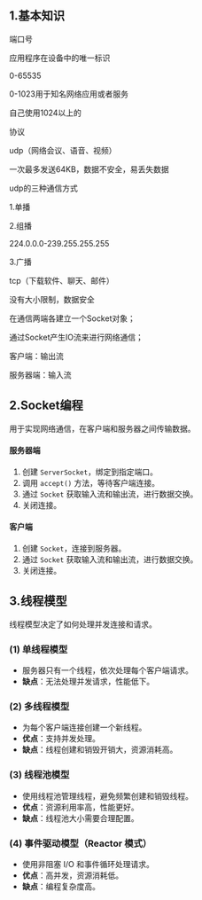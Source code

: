 ## 1.基本知识

端口号

应用程序在设备中的唯一标识

0-65535

0-1023用于知名网络应用或者服务

自己使用1024以上的



协议

udp（网络会议、语音、视频）

一次最多发送64KB，数据不安全，易丢失数据

udp的三种通信方式

1.单播

2.组播

224.0.0.0-239.255.255.255

3.广播



tcp（下载软件、聊天、邮件）

没有大小限制，数据安全



在通信两端各建立一个Socket对象；

通过Socket产生IO流来进行网络通信；

客户端：输出流 

服务器端：输入流

## 2.Socket编程

用于实现网络通信，在客户端和服务器之间传输数据。

#### 服务器端

1. 创建 `ServerSocket`，绑定到指定端口。
2. 调用 `accept()` 方法，等待客户端连接。
3. 通过 `Socket` 获取输入流和输出流，进行数据交换。
4. 关闭连接。

#### 客户端

1. 创建 `Socket`，连接到服务器。
2. 通过 `Socket` 获取输入流和输出流，进行数据交换。
3. 关闭连接。

## 3.线程模型

线程模型决定了如何处理并发连接和请求。

### (1) **单线程模型**

- 服务器只有一个线程，依次处理每个客户端请求。
- **缺点**：无法处理并发请求，性能低下。

### (2) **多线程模型**

- 为每个客户端连接创建一个新线程。
- **优点**：支持并发处理。
- **缺点**：线程创建和销毁开销大，资源消耗高。

### (3) **线程池模型**

- 使用线程池管理线程，避免频繁创建和销毁线程。
- **优点**：资源利用率高，性能更好。
- **缺点**：线程池大小需要合理配置。

### (4) **事件驱动模型（Reactor 模式）**

- 使用非阻塞 I/O 和事件循环处理请求。
- **优点**：高并发，资源消耗低。
- **缺点**：编程复杂度高。